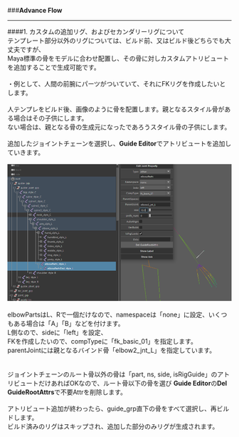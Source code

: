 ###**Advance Flow**
___

####1. カスタムの追加リグ、およびセカンダリーリグについて  
テンプレート部分以外のリグについては、ビルド前、又はビルド後どちらでも大丈夫ですが、  
Maya標準の骨をモデルに合わせ配置し、その骨に対しカスタムアトリビュートを追加することで生成可能です。  
<br>
・例として、人間の前腕にパーツがついていて、それにFKリグを作成したいとします。  
<br>
人テンプレをビルド後、画像のように骨を配置します。親となるスタイル骨がある場合はその子供にします。  
ない場合は、親となる骨の生成元になったであろうスタイル骨の子供にします。  
<br>
追加したジョイントチェーンを選択し、**Guide Editor**でアトリビュートを追加していきます。  
<br>
![](imgs/advance_guide_edit1.png)  
<br>
elbowPartsはL、Rで一個だけなので、namespaceは「none」に設定、いくつもある場合は「A」「B」などを付けます。  
L側なので、sideに「left」を設定、  
FKを作成したいので、compTypeに「fk_basic_01」を指定します。  
parentJointには親となるバインド骨「elbow2_jnt_L」を指定しています。  
<br>
<br>
ジョイントチェーンのルート骨以外の骨は「part, ns, side, isRigGuide」のアトリビュートだけあればOKなので、ルート骨以下の骨を選び
**Guide Editor**の**Del GuideRootAttrs**で不要Attrを削除します。  
<br>
アトリビュート追加が終わったら、guide_grp直下の骨をすべて選択し、再ビルドします。  
ビルド済みのリグはスキップされ、追加した部分のみリグが生成されます。  




